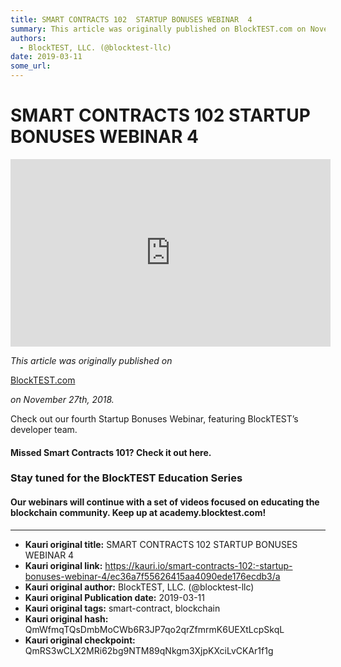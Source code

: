 ```yaml
---
title: SMART CONTRACTS 102  STARTUP BONUSES WEBINAR  4
summary: This article was originally published on BlockTEST.com on November 27th, 2018. Check out our fourth Startup Bonuses Webinar, featuring BlockTEST’s developer team. Missed Smart Contracts 101? Check it out here. Stay tuned for the BlockTEST Education Series Our webinars will continue with a set of videos focused on educating the blockchain community. Keep up at academy.blocktest.com!
authors:
  - BlockTEST, LLC. (@blocktest-llc)
date: 2019-03-11
some_url: 
---
```


# SMART CONTRACTS 102  STARTUP BONUSES WEBINAR  4



<iframe allowfullscreen="" frameborder="0" height="300" scrolling="no" src="https://player.vimeo.com/video/300517359" width="512"></iframe>

 
_This article was originally published on_
  
[BlockTEST.com](https://blocktest.com/2018/11/27/smart-contracts-102-startup-bonuses-webinar-4/)
  
_on November 27th, 2018._
 
Check out our fourth Startup Bonuses Webinar, featuring BlockTEST’s developer team.

#### Missed Smart Contracts 101? Check it out here.

### Stay tuned for the BlockTEST Education Series

#### Our webinars will continue with a set of videos focused on educating the blockchain community. Keep up at academy.blocktest.com!



---

- **Kauri original title:** SMART CONTRACTS 102  STARTUP BONUSES WEBINAR  4
- **Kauri original link:** https://kauri.io/smart-contracts-102:-startup-bonuses-webinar-4/ec36a7f55626415aa4090ede176ecdb3/a
- **Kauri original author:** BlockTEST, LLC. (@blocktest-llc)
- **Kauri original Publication date:** 2019-03-11
- **Kauri original tags:** smart-contract, blockchain
- **Kauri original hash:** QmWfmqTQsDmbMoCWb6R3JP7qo2qrZfmrmK6UEXtLcpSkqL
- **Kauri original checkpoint:** QmRS3wCLX2MRi62bg9NTM89qNkgm3XjpKXciLvCKAr1f1g



